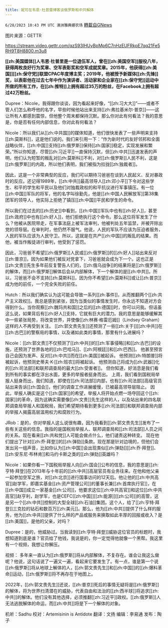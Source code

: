 ```yaml
---
title: 妮可在韦恩·杜普雷博客谈俄罗斯和中共解体
---
```

`6/28/2023 10:43 PM UTC 澳洲雅典娜农场` [轉載自GNews](https://gnews.org/articles/1421316)

图片来源：GETTR

https://stream.video.gettr.com/qzS93lHUyBpMp6C7nHzEUFRkpE7qq21Fe5RH9T8H8800.m3u8

**[[zh:美国媒体]]人韦恩·杜普里是一位退伍军人，曾在[[zh:美国空军]]服役八年，获得两枚良好行为奖章、空军表彰奖和空军成就奖章。2015年，他获得[[zh:美国]][[zh:保守党]]联盟CPAC年度博主奖；2019年，他被授予新媒体[[zh:先锋]]奖，以表彰他在过去七年中作为演讲者、活动家和企业家在[[zh:保守党]]运动中所做的所有工作，在[[zh:推特]]上拥有超过35万的粉丝，在Facebook上拥有超过42万粉丝。**

Dupree：Nicole，我得跟你谈谈，因为看起来好像，“[[zh:习大大]]”——或者不管人们怎么称呼他的名字，早些时候他站出来支持[[zh:弗拉基米尔·普京]]——这让所有人都感到震惊，但他整个周末都保持沉默。那么你对此有何看法？我的意思是，你是否有任何内部信息，你对此有何看法？ 
 
Nicole：所以我们从[[zh:中共国]]的媒体知道，他们很快发表了一些声明来支持[[zh:莫斯科]]，这是他们说的。我们来引用一下：“作为新时代的友好邻邦和全面战略伙伴，[[zh:中国]]支持[[zh:俄罗斯]]保持[[zh:国家]]稳定，实现发展和繁荣。”所以你知道，尽管[[zh:习近平]]一直保持沉默，但[[zh:中共]]迅速发表的声明，他们认为短暂的叛乱对[[zh:莫斯科]]不利，对[[zh:俄罗斯]]人民不利，这是[[zh:俄罗斯]]的内政，所以他们表明，我们被指为拉拢[[zh:独裁者]]。

因此，这是一个非常典型的反应，我们可以期待习爸爸在谈到人民起义、反对暴政时的反应。还记得1989年，[[zh:中共]]最高领导人[[zh:邓小平]]下令对这些学生、和平的学生和平民以及他们对独裁政权的和平抗议进行军事镇压。有一位[[zh:中国]]军队的将军，他的名字叫徐勤先，他是[[zh:中国人民解放军]]第38集团军的领导人，他实际上拒绝了镇压[[zh:中国]]平民和学生的命令。

所以我们在过去的[[zh:历史]]中看到，[[zh:中国]]军队中也有[[zh:好人]]，甚至[[zh:政府]]中也有[[zh:好人]]，他们拒绝执行这个命令。那么这位将军发生了什么？他被从医院带走，在军事法庭上被军法审判，他被判处五年监禁，并被开除出党的领导层。在审判时，他仍然不服气。他说，人民的军队不应该为压迫者服务，人民的军队应该为人民守卫。所以，这就是在共产[[zh:中国]]的叛乱的结果。而他，被当作叛徒进行审判，他受到了惩罚。

因此，习爸爸不希望[[zh:俄罗斯]]人民或[[zh:俄罗斯]]的[[zh:好人]]站出来反对[[zh:普京]]，因为如果他们被反对党拿下，习爸爸就会成为下一个。这也正是[[zh:文贵]]先生多年前反复警告人们的，[[zh:俄乌战争]]的结果将是[[zh:俄罗斯]]的解体，而[[zh:俄罗斯]]解体后会从内部解体，下一个解体的是[[zh:中共]]。所以，习爸爸不会不支持[[zh:莫斯科]]，因为你不希望[[zh:莫斯科]]或让[[zh:普京]]成为他的前任，一个完全失败的前任。
 
Hutch：所以我们确实认为这可能会导致一系列[[zh:事件]]，从而推翻两个[[zh:共产主义政权]]。我总是感到紧张，因为当类似的事情发生时，你永远不知道对方会得到什么。当你观察[[zh:魏玛共和国]]之后的[[zh:德国]]时，你可以问我。但话虽这么说，如果背后有[[zh:好人]]支持，它就有巨大的潜力。我的意思是能够缓解其中一些紧张局势，将改变世界，并使像[[zh:林赛·格雷厄姆]]（Lindsey Graham）这样的人不再受到关注。 [[zh:郭文贵先生]]还预测了一些[[zh:关于]][[zh:中共]]在[[zh:古巴]]的警察局的事情，以及诸如此类的事情，那里有什么进展吗？ 

Nicole：[[zh:郭文贵]]不仅预测了[[zh:中共]]的[[zh:军事侵略]]和[[zh:古巴]]的设施，还预测了世界各地的[[zh:巴哈马]]、[[zh:阿根廷]]和[[zh:巴西]]。 他甚至预言自己会因为发声、反对[[zh:中共]]而在[[zh:美国]]被起诉。 他预测[[zh:特朗普]]将被起诉，他预测史蒂夫·K·[[zh:班农]]将被起诉。 他预测自己将成为[[zh:武器]]化的[[zh:司法部]]和联邦调查局的最大[[zh:受害者]]。 但你知道，好消息是我们看到所有的事实都在浮出水面，更多的举报者挺身而出。 上周，我们看到国税局举报人挺身而出，我们知道，即使在[[zh:司法部]]内部，也有[[zh:司法部]]高级官员站出来告诉[[zh:国会]]，他们的调查工作进展缓慢，已被最高领导层阻止。 因此，举报人确实是这个[[zh:国家]]的希望，举报人将开始点燃一场夺回这个[[zh:国家]]的革命，因为这确实需要像[[zh:文贵]]先生这样的人，以及站出来的四名联邦调查局举报人和国税局，我们希望期待看到更多[[zh:司法部]]和联邦调查局内部的举报人揭露高层滥用权力和腐败行为。
 
JRob：是的，你对举报人这么说很有趣，因为我看到[[zh:郭文贵先生]]发布了一些有关这些的信息。我指的是国税局举报人、联邦调查局和[[zh:司法部]]人员之间的关系。现在看来[[zh:共和党]]人可能会做点什么，他们谴责这种转变。 现在他们提出了针对[[zh:乔·拜登]]的[[zh:弹劾]]条款。现在那是针对边境的，但他们会发出另一组声音，比如你认为[[zh:中国]]会出现类似[[zh:弹劾]][[zh:乔·拜登]]、[[zh:安东尼·布林肯]]和马约卡斯之类的[[zh:弹劾]]英雄吗？
 
Nicole：如果你看一下国税局举报人向[[zh:国会]]公布的信息，我的意思是[[zh:亨特·拜登]]在2013年与十年前的[[zh:中共]]高层官员有业务往来。在他和他父亲一起参加空军之旅，对[[zh:北京]]进行国事访问的12天后。他让他的[[zh:中共高官]]赵学军，即嘉实基金[[zh:资产管理公司]]的董事长兼[[zh:首席执行官]]，在[[zh:中国]]成立一家基金[[zh:公司]]，他要求这位[[zh:中共高官]]和这位[[zh:中共高官]]赵亨利，赵学军，也是CEFC[[zh:中国]][[zh:能源]][[zh:公司]]的高管，这是另一个[[zh:中共]]控制的大型全球[[zh:石油]]集团。这个人，给了[[zh:亨特·拜登]]三克拉的钻石和数百万[[zh:美元]]。那么，他为[[zh:中共]]提供了什么样的服务，他为[[zh:中共]]提供了什么样的产品或服务来换取如此丰厚的回报或收入？是[[zh:美国]]，是他的父亲，对吗？

Dupree：是的，他威胁过。当我读到[[zh:亨特·拜登]]威胁这位官员的标题时，我想知道到底是谁？官员给了他钱，我说是的，你一定觉得他就像一个黑帮。我这里有一个视频，我想让你解压。

视频： 多年来一直认为[[zh:俄罗斯]]将从内部解体，不复存在。谁会让我这么做呢？他说，这句话说了一遍又一遍，看起来它要发生了。有一点，谁是第一个说[[zh:俄罗斯]]将从地球上解体的人，[[zh:郭文贵先生]]和[[zh:中国]]的[[zh:爆料革命]]运动，[[zh:俄罗斯]]将不再存在于地图上。

2022年，[[zh:郭文贵先生]]还说，[[zh:普京]]死后的事情无疑将是[[zh:俄罗斯]]的解体，将为世界扫清潜在的威胁，代表自由和法治的[[zh:西半球]]将追求[[zh:中共]]的解体。他们没有其他选择，必须推翻[[zh:习近平]]政权。[[zh:俄罗斯]]人无法逃脱解体的命运，而[[zh:中共]]将是下一个解体的对象。

机听：Sadhu  校对：Artemisinin is Antidote  翻译：文扬  编辑：李易通   发布：陶子



